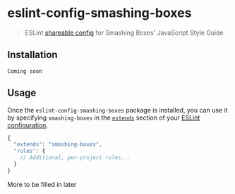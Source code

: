 # eslint-config-smashing-boxes

> ESLint [shareable config](http://eslint.org/docs/developer-guide/shareable-configs.html) for Smashing Boxes' JavaScript Style Guide

## Installation

```
Coming soon
```

## Usage

Once the `eslint-config-smashing-boxes` package is installed, you can use it by specifying `smashing-boxes` in the [`extends`](http://eslint.org/docs/user-guide/configuring#extending-configuration-files) section of your [ESLint configuration](http://eslint.org/docs/user-guide/configuring).

```js
{
  "extends": "smashing-boxes",
  "rules": {
    // Additional, per-project rules...
  }
}
```

More to be filled in later
